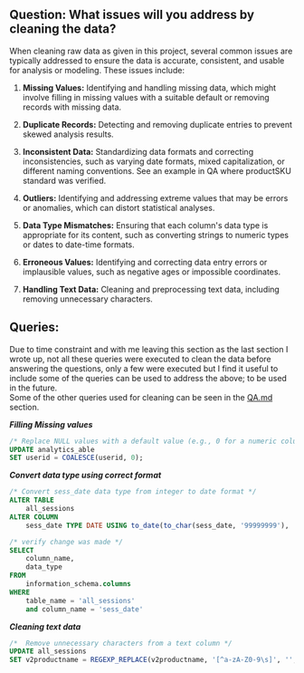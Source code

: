 ## Question: What issues will you address by cleaning the data?
When cleaning raw data as given in this project, several common issues are typically addressed to ensure the data is accurate, consistent, and usable for analysis or modeling. These issues include:

1. **Missing Values:** Identifying and handling missing data, which might involve filling in missing values with a suitable default or removing records with missing data.

2. **Duplicate Records:** Detecting and removing duplicate entries to prevent skewed analysis results.

3. **Inconsistent Data:** Standardizing data formats and correcting inconsistencies, such as varying date formats, mixed capitalization, or different naming conventions. See an example in QA where productSKU standard was verified.

4. **Outliers:** Identifying and addressing extreme values that may be errors or anomalies, which can distort statistical analyses.

5. **Data Type Mismatches:** Ensuring that each column's data type is appropriate for its content, such as converting strings to numeric types or dates to date-time formats.

6. **Erroneous Values:** Identifying and correcting data entry errors or implausible values, such as negative ages or impossible coordinates.

7. **Handling Text Data:** Cleaning and preprocessing text data, including removing unnecessary characters.

## Queries:
Due to time constraint and with me leaving this section as the last section I wrote up, not all these queries were executed to clean the data before answering the questions, only a few were executed but I find it useful to include some of the queries can be used to address the above; to be used in the future. \
Some of the other queries used for cleaning can be seen in the [QA.md](https://github.com/imarri01/lhl-proj-wk6-ramonkidd/blob/main/QA.md) section.


***Filling Missing values***
```sql
/* Replace NULL values with a default value (e.g., 0 for a numeric column) */
UPDATE analytics_able
SET userid = COALESCE(userid, 0);
```

***Convert data type using correct format***

```sql
/* Convert sess_date data type from integer to date format */
ALTER TABLE
    all_sessions
ALTER COLUMN
    sess_date TYPE DATE USING to_date(to_char(sess_date, '99999999'), 'YYYYMMDD');

/* verify change was made */
SELECT
    column_name,
    data_type
FROM
    information_schema.columns
WHERE
    table_name = 'all_sessions'
    and column_name = 'sess_date'
```


***Cleaning text data***

```sql
/*  Remove unnecessary characters from a text column */
UPDATE all_sessions
SET v2productname = REGEXP_REPLACE(v2productname, '[^a-zA-Z0-9\s]', '', 'g');

```